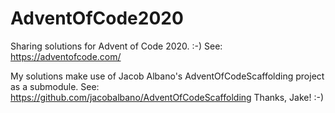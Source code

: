 # AdventOfCode2020
Sharing solutions for Advent of Code 2020.  :-)  See: https://adventofcode.com/

My solutions make use of Jacob Albano's AdventOfCodeScaffolding project as a submodule.  See: https://github.com/jacobalbano/AdventOfCodeScaffolding
Thanks, Jake!  :-)

